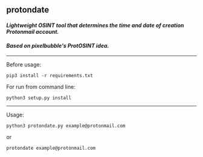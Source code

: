 <h2>protondate</h2>


<h4><i>Lightweight OSINT tool that determines the time and date of creation Protonmail account.</i></h4>

<h4><i>Based on pixelbubble's ProtOSINT idea.</i></h4>

---

Before usage:

`pip3 install -r requirements.txt`

For run from command line:

`python3 setup.py install`

---

Usage:

`python3 protondate.py example@protonmail.com`

or

`protondate example@protonmail.com`

